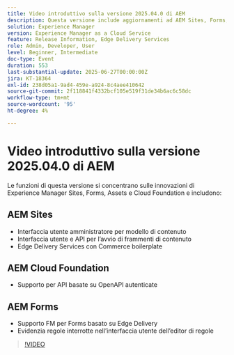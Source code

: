 ```yaml
---
title: Video introduttivo sulla versione 2025.04.0 di AEM
description: Questa versione include aggiornamenti ad AEM Sites, Forms, Assets e Cloud Foundation, tra cui nuove interfacce utente, supporto di Edge Delivery e autenticazione OpenAPI.
solution: Experience Manager
version: Experience Manager as a Cloud Service
feature: Release Information, Edge Delivery Services
role: Admin, Developer, User
level: Beginner, Intermediate
doc-type: Event
duration: 553
last-substantial-update: 2025-06-27T00:00:00Z
jira: KT-18364
exl-id: 238d05a1-9ad4-459e-a924-8c4aee410642
source-git-commit: 2f118841f4332bcf105e519f31de34b6ac6c58dc
workflow-type: tm+mt
source-wordcount: '95'
ht-degree: 4%

---
```


# Video introduttivo sulla versione 2025.04.0 di AEM

Le funzioni di questa versione si concentrano sulle innovazioni di Experience Manager Sites, Forms, Assets e Cloud Foundation e includono:

## AEM Sites

* Interfaccia utente amministratore per modello di contenuto
* Interfaccia utente e API per l’avvio di frammenti di contenuto
* Edge Delivery Services &#x200B;con Commerce boilerplate

## AEM Cloud Foundation

* Supporto per API basate su OpenAPI autenticate

## AEM Forms

* Supporto FM per Forms basato su Edge Delivery
* Evidenzia regole interrotte nell’interfaccia utente dell’editor di regole

>[!VIDEO](https://video.tv.adobe.com/v/3463991/?learn=on&enablevpops)
